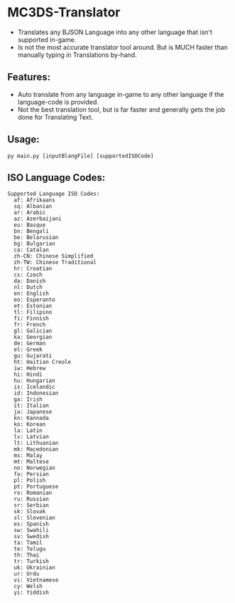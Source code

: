 # MC3DS-Translator
- Translates any BJSON Language into any other language that isn't supported in-game.
- Is not the most accurate translator tool around. But is MUCH faster than manually typing in Translations by-hand.

## Features:
- Auto translate from any language in-game to any other language if the language-code is provided.
- Not the best translation tool, but is far faster and generally gets the job done for Translating Text.

## Usage:
```
py main.py [inputBlangFile] [supportedISOCode]
```

## ISO Language Codes:
```
Supported Language ISO Codes:
  af: Afrikaans
  sq: Albanian
  ar: Arabic
  az: Azerbaijani
  eu: Basque
  bn: Bengali
  be: Belarusian
  bg: Bulgarian
  ca: Catalan
  zh-CN: Chinese Simplified
  zh-TW: Chinese Traditional
  hr: Croatian
  cs: Czech
  da: Danish
  nl: Dutch
  en: English
  eo: Esperanto
  et: Estonian
  tl: Filipino
  fi: Finnish
  fr: French
  gl: Galician
  ka: Georgian
  de: German
  el: Greek
  gu: Gujarati
  ht: Haitian Creole
  iw: Hebrew
  hi: Hindi
  hu: Hungarian
  is: Icelandic
  id: Indonesian
  ga: Irish
  it: Italian
  ja: Japanese
  kn: Kannada
  ko: Korean
  la: Latin
  lv: Latvian
  lt: Lithuanian
  mk: Macedonian
  ms: Malay
  mt: Maltese
  no: Norwegian
  fa: Persian
  pl: Polish
  pt: Portuguese
  ro: Romanian
  ru: Russian
  sr: Serbian
  sk: Slovak
  sl: Slovenian
  es: Spanish
  sw: Swahili
  sv: Swedish
  ta: Tamil
  te: Telugu
  th: Thai
  tr: Turkish
  uk: Ukrainian
  ur: Urdu
  vi: Vietnamese
  cy: Welsh
  yi: Yiddish
```
